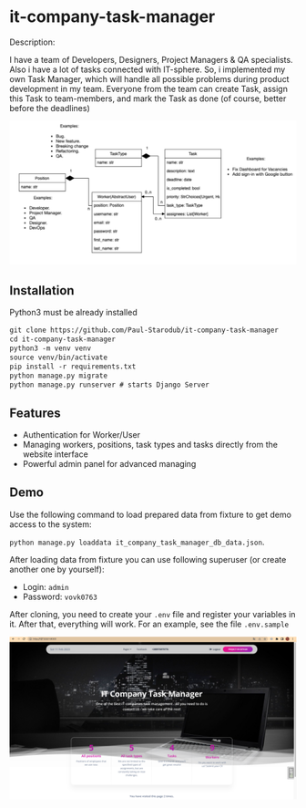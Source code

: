 # it-company-task-manager
Description:

I have a team of Developers, Designers, Project Managers & QA specialists. Also i have a lot of tasks connected with IT-sphere. So, i implemented my own Task Manager, which will handle all possible problems during product development in my team. Everyone from the team can create Task, assign this Task to team-members, and mark the Task as done (of course, better before the deadlines)

  


  ![Database structure](/static/assets/img/It_Company_Task_Manager_a8510d162c.png)

  ## Installation

Python3 must be already installed

```shell
git clone https://github.com/Paul-Starodub/it-company-task-manager
cd it-company-task-manager
python3 -m venv venv
source venv/bin/activate
pip install -r requirements.txt
python manage.py migrate
python manage.py runserver # starts Django Server
```

## Features

- Authentication for Worker/User
- Managing workers, positions, task types and tasks directly from the website interface
- Powerful admin panel for advanced managing 

## Demo

Use the following command to load prepared data from fixture to get demo access to the system:

  `python manage.py loaddata it_company_task_manager_db_data.json`.

After loading data from fixture you can use following superuser (or create another one by yourself):
  - Login: `admin`
  - Password: `vovk0763`

After cloning, you need to create your `.env` file and register your variables in it. After that, everything will work. For an example, see the file `.env.sample`

![Website interface](/static/assets/img/demo.png)
